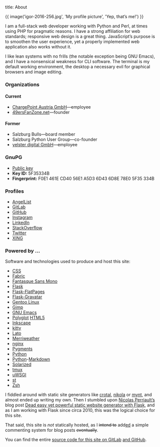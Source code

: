 title: About

{{ image('igor-2016-256.jpg', 'My profile picture', 'Yep, that’s me!') }}

I am a full-stack web developer working with Python and Perl, at times using
PHP for pragmatic reasons.  I have a strong affiliation for web standards;
responsive web design is a great thing.  JavaScript’s purpose is to smoothen
the user experience, yet a properly implemented web application also works
without it.

I like lean systems with no frills (the notable exception being GNU Emacs),
and I have a nonsensical weakness for CLI software.  The terminal is my
default working environment, the desktop a necessary evil for graphical
browsers and image editing.

### Organizations

#### Current

  * [ChargePoint Austria GmbH](https://www.chargepoint.com.com)—employee
  * [49ersFanZone.net](https://49ersFanZone.net)—founder

#### Former

  * Salzburg Bulls—board member
  * Salzburg Python User Group—co-founder
  * [yelster digital GmbH](https://www.yelsterdigital.com)—employee

### GnuPG

  * [Public key](/static/files/clemens.kaposi.gnupg.pub.asc)
  * **Key ID:** 5F35334B
  * **Fingerprint:** F0E1 461E CD40 56E1 A5D3 6D43 6D8E 78E0 5F35 334B

### Profiles

  * [AngelList](https://angel.co/clemens-kaposi)
  * [GitLab](https://gitlab.com/yggi49)
  * [GitHub](https://github.com/yggi49)
  * [Instagram](https://www.instagram.com/yggi49/)
  * [LinkedIn](https://at.linkedin.com/in/ckaposi)
  * [StackOverflow](https://stackoverflow.com/users/192916/igor)
  * [Twitter](https://twitter.com/yggi49)
  * [XING](https://www.xing.com/profile/Clemens_Kaposi)

### Powered by …

Software and technologies used to produce and host this site:

  * [CSS](https://www.w3.org/TR/CSS/)
  * [Fabric](https://www.fabfile.org)
  * [Fantasque Sans Mono](https://github.com/belluzj/fantasque-sans)
  * [Flask](https://flask.palletsprojects.com/)
  * [Flask-FlatPages](https://pypi.org/project/Flask-FlatPages/)
  * [Flask-Gravatar](https://pypi.org/project/Flask-Gravatar/)
  * [Gentoo Linux](https://www.gentoo.org)
  * [Gimp](https://www.gimp.org)
  * [GNU Emacs](https://www.gnu.org/software/emacs/)
  * [Polyglot](https://www.w3.org/TR/html-polyglot/)
    [HTML5](https://html.spec.whatwg.org)
  * [Inkscape](https://inkscape.org)
  * [kitty](https://sw.kovidgoyal.net/kitty/)
  * [Lato](https://www.latofonts.com)
  * [Merriweather](https://ebensorkin.wordpress.com/)
  * [nginx](https://www.nginx.com)
  * [Pygments](https://pygments.org)
  * [Python](https://www.python.org)
  * [Python](https://python-markdown.github.io)-[Markdown](https://daringfireball.net/projects/markdown/)
  * [Solarized](https://ethanschoonover.com/solarized/)
  * [tmux](https://tmux.github.io/)
  * [uWSGI](https://uwsgi-docs.readthedocs.io/)
  * [st](https://st.suckless.org)
  * [Zsh](https://www.zsh.org)

I fiddled around with static site generators like
[crotal](https://crotal.github.io), [nikola](https://getnikola.com) or
[mynt](https://mynt.uhnomoli.com), and almost ended up writing my own.  Then I
stumbled upon [Nicolas Perriault’s][1] blog post
[Dead easy yet powerful static website generator with Flask][2], and as I am
working with Flask since circa 2010, this was the logical choice for this
site.

That said, this site is *not* statically hosted, as I <del>intend to</del>
add<ins>ed</ins> a simple commenting system for blog posts
<del>eventually</del>.

You can find the entire [source code for this site on GitLab][3] [and
GitHub][4].

[1]: https://nicolas.perriault.net/
[2]: https://nicolas.perriault.net/code/2012/dead-easy-yet-powerful-static-website-generator-with-flask/
[3]: https://gitlab.com/obda/obda.net
[4]: https://github.com/yggi49/obda.net
